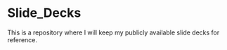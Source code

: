 # Slide_Decks
This is a repository where I will keep my publicly available slide decks for reference. 
